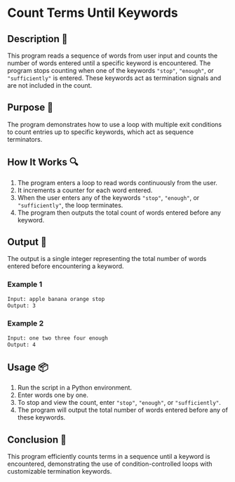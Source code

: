 # Count Terms Until Keywords

## Description 📝

This program reads a sequence of words from user input and counts the number of words entered until a specific keyword is encountered.
The program stops counting when one of the keywords `"stop"`, `"enough"`, or `"sufficiently"` is entered.
These keywords act as termination signals and are not included in the count.

## Purpose 🎯

The program demonstrates how to use a loop with multiple exit conditions to count entries up to specific keywords, which act as sequence terminators.

## How It Works 🔍

1. The program enters a loop to read words continuously from the user.
2. It increments a counter for each word entered.
3. When the user enters any of the keywords `"stop"`, `"enough"`, or `"sufficiently"`, the loop terminates.
4. The program then outputs the total count of words entered before any keyword.

## Output 📜

The output is a single integer representing the total number of words entered before encountering a keyword.

### Example 1

```bash
Input: apple banana orange stop
Output: 3

```

### Example 2

```bash
Input: one two three four enough
Output: 4

```

## Usage 📦

1. Run the script in a Python environment.
2. Enter words one by one.
3. To stop and view the count, enter `"stop"`, `"enough"`, or `"sufficiently"`.
4. The program will output the total number of words entered before any of these keywords.

## Conclusion 🚀

This program efficiently counts terms in a sequence until a keyword is encountered, demonstrating the use of condition-controlled loops with customizable termination keywords.

